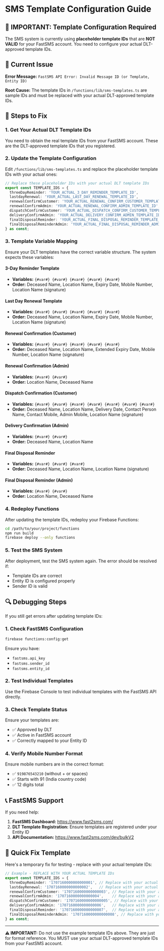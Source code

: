 # SMS Template Configuration Guide

## 🚨 **IMPORTANT: Template Configuration Required**

The SMS system is currently using **placeholder template IDs** that are **NOT VALID** for your FastSMS account. You need to configure your actual DLT-approved template IDs.

## 🔧 **Current Issue**

**Error Message:** `FastSMS API Error: Invalid Message ID (or Template, Entity ID)`

**Root Cause:** The template IDs in `/functions/lib/sms-templates.ts` are sample IDs and must be replaced with your actual DLT-approved template IDs.

## 📝 **Steps to Fix**

### 1. **Get Your Actual DLT Template IDs**

You need to obtain the real template IDs from your FastSMS account. These are the DLT-approved template IDs that you registered.

### 2. **Update the Template Configuration**

Edit `/functions/lib/sms-templates.ts` and replace the placeholder template IDs with your actual ones:

```typescript
// Replace these placeholder IDs with your actual DLT template IDs
export const TEMPLATE_IDS = {
  threeDayReminder: 'YOUR_ACTUAL_3_DAY_REMINDER_TEMPLATE_ID',
  lastdayRenewal: 'YOUR_ACTUAL_LAST_DAY_RENEWAL_TEMPLATE_ID',
  renewalConfirmCustomer: 'YOUR_ACTUAL_RENEWAL_CONFIRM_CUSTOMER_TEMPLATE_ID',
  renewalConfirmAdmin: 'YOUR_ACTUAL_RENEWAL_CONFIRM_ADMIN_TEMPLATE_ID',
  dispatchConfirmCustomer: 'YOUR_ACTUAL_DISPATCH_CONFIRM_CUSTOMER_TEMPLATE_ID',
  deliveryConfirmAdmin: 'YOUR_ACTUAL_DELIVERY_CONFIRM_ADMIN_TEMPLATE_ID',
  finalDisposalReminder: 'YOUR_ACTUAL_FINAL_DISPOSAL_REMINDER_TEMPLATE_ID',
  finalDisposalReminderAdmin: 'YOUR_ACTUAL_FINAL_DISPOSAL_REMINDER_ADMIN_TEMPLATE_ID',
} as const;
```

### 3. **Template Variable Mapping**

Ensure your DLT templates have the correct variable structure. The system expects these variables:

#### **3-Day Reminder Template**
- **Variables:** `{#var#} {#var#} {#var#} {#var#} {#var#}`
- **Order:** Deceased Name, Location Name, Expiry Date, Mobile Number, Location Name (signature)

#### **Last Day Renewal Template**
- **Variables:** `{#var#} {#var#} {#var#} {#var#} {#var#}`
- **Order:** Deceased Name, Location Name, Expiry Date, Mobile Number, Location Name (signature)

#### **Renewal Confirmation (Customer)**
- **Variables:** `{#var#} {#var#} {#var#} {#var#} {#var#}`
- **Order:** Deceased Name, Location Name, Extended Expiry Date, Mobile Number, Location Name (signature)

#### **Renewal Confirmation (Admin)**
- **Variables:** `{#var#} {#var#}`
- **Order:** Location Name, Deceased Name

#### **Dispatch Confirmation (Customer)**
- **Variables:** `{#var#} {#var#} {#var#} {#var#} {#var#} {#var#} {#var#}`
- **Order:** Deceased Name, Location Name, Delivery Date, Contact Person Name, Contact Mobile, Admin Mobile, Location Name (signature)

#### **Delivery Confirmation (Admin)**
- **Variables:** `{#var#} {#var#}`
- **Order:** Deceased Name, Location Name

#### **Final Disposal Reminder**
- **Variables:** `{#var#} {#var#} {#var#}`
- **Order:** Deceased Name, Location Name, Location Name (signature)

#### **Final Disposal Reminder (Admin)**
- **Variables:** `{#var#} {#var#}`
- **Order:** Location Name, Deceased Name

### 4. **Redeploy Functions**

After updating the template IDs, redeploy your Firebase Functions:

```bash
cd /path/to/your/project/functions
npm run build
firebase deploy --only functions
```

### 5. **Test the SMS System**

After deployment, test the SMS system again. The error should be resolved if:
- Template IDs are correct
- Entity ID is configured properly
- Sender ID is valid

## 🔍 **Debugging Steps**

If you still get errors after updating template IDs:

### 1. **Check FastSMS Configuration**
```bash
firebase functions:config:get
```

Ensure you have:
- `fastsms.api_key`
- `fastsms.sender_id`
- `fastsms.entity_id`

### 2. **Test Individual Templates**
Use the Firebase Console to test individual templates with the FastSMS API directly.

### 3. **Check Template Status**
Ensure your templates are:
- ✅ Approved by DLT
- ✅ Active in FastSMS account
- ✅ Correctly mapped to your Entity ID

### 4. **Verify Mobile Number Format**
Ensure mobile numbers are in the correct format:
- ✅ `919876543210` (without + or spaces)
- ✅ Starts with 91 (India country code)
- ✅ 12 digits total

## 📞 **FastSMS Support**

If you need help:
1. **FastSMS Dashboard:** https://www.fast2sms.com/
2. **DLT Template Registration:** Ensure templates are registered under your Entity ID
3. **API Documentation:** https://www.fast2sms.com/dev/bulkV2

## 🚀 **Quick Fix Template**

Here's a temporary fix for testing - replace with your actual template IDs:

```typescript
// Example - REPLACE WITH YOUR ACTUAL TEMPLATE IDs
export const TEMPLATE_IDS = {
  threeDayReminder: '1707160000000000001', // Replace with your actual ID
  lastdayRenewal: '1707160000000000002',   // Replace with your actual ID
  renewalConfirmCustomer: '1707160000000000003', // Replace with your actual ID
  renewalConfirmAdmin: '1707160000000000004',    // Replace with your actual ID
  dispatchConfirmCustomer: '1707160000000000005', // Replace with your actual ID
  deliveryConfirmAdmin: '1707160000000000006',   // Replace with your actual ID
  finalDisposalReminder: '1707160000000000007',  // Replace with your actual ID
  finalDisposalReminderAdmin: '1707160000000000008', // Replace with your actual ID
} as const;
```

---

**⚠️ IMPORTANT:** Do not use the example template IDs above. They are just for format reference. You MUST use your actual DLT-approved template IDs from your FastSMS account.